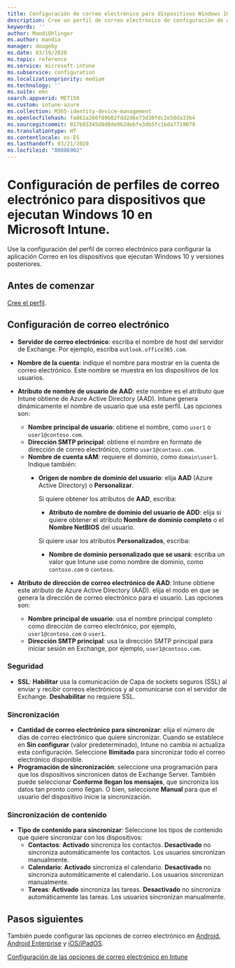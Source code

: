 ```yaml
---
title: Configuración de correo electrónico para dispositivos Windows 10 en Microsoft Intune - Azure | Microsoft Docs
description: Cree un perfil de correo electrónico de configuración de dispositivos que use servidores de Exchange y recupere los atributos de Azure Active Directory. También puede habilitar SSL y sincronizar el correo electrónico y los programas en dispositivos Windows 10 con Microsoft Intune.
keywords: ''
author: MandiOhlinger
ms.author: mandia
manager: dougeby
ms.date: 03/19/2020
ms.topic: reference
ms.service: microsoft-intune
ms.subservice: configuration
ms.localizationpriority: medium
ms.technology: ''
ms.suite: ems
search.appverid: MET150
ms.custom: intune-azure
ms.collection: M365-identity-device-management
ms.openlocfilehash: fa861a266f89b82fdd2d6e73d30fdc2e58da33b4
ms.sourcegitcommit: 017b93345d8d8de962debfe3db5fc1bda7719079
ms.translationtype: HT
ms.contentlocale: es-ES
ms.lasthandoff: 03/21/2020
ms.locfileid: "80086902"
---
```

# <a name="email-profile-settings-for-devices-running-windows-10-in-microsoft-intune"></a>Configuración de perfiles de correo electrónico para dispositivos que ejecutan Windows 10 en Microsoft Intune.

Use la configuración del perfil de correo electrónico para configurar la aplicación Correo en los dispositivos que ejecutan Windows 10 y versiones posteriores.

## <a name="before-you-begin"></a>Antes de comenzar

[Cree el perfil](email-settings-configure.md).

## <a name="email-settings"></a>Configuración de correo electrónico

- **Servidor de correo electrónico**: escriba el nombre de host del servidor de Exchange. Por ejemplo, escriba `outlook.office365.com`.
- **Nombre de la cuenta**: indique el nombre para mostrar en la cuenta de correo electrónico. Este nombre se muestra en los dispositivos de los usuarios.
- **Atributo de nombre de usuario de AAD**: este nombre es el atributo que Intune obtiene de Azure Active Directory (AAD). Intune genera dinámicamente el nombre de usuario que usa este perfil. Las opciones son:
  - **Nombre principal de usuario**: obtiene el nombre, como `user1` o `user1@contoso.com`.
  - **Dirección SMTP principal**: obtiene el nombre en formato de dirección de correo electrónico, como `user1@contoso.com`.
  - **Nombre de cuenta sAM**: requiere el dominio, como `domain\user1`. Indique también:  
    - **Origen de nombre de dominio del usuario**: elija **AAD** (Azure Active Directory) o **Personalizar**.

      Si quiere obtener los atributos de **AAD**, escriba:
      - **Atributo de nombre de dominio del usuario de ADD**: elija si quiere obtener el atributo **Nombre de dominio completo** o el **Nombre NetBIOS** del usuario.

      Si quiere usar los atributos **Personalizados**, escriba:
      - **Nombre de dominio personalizado que se usará**: escriba un valor que Intune use como nombre de dominio, como `contoso.com` o `contoso`.

- **Atributo de dirección de correo electrónico de AAD**: Intune obtiene este atributo de Azure Active Directory (AAD). elija el modo en que se genera la dirección de correo electrónico para el usuario. Las opciones son:
  - **Nombre principal de usuario**: usa el nombre principal completo como dirección de correo electrónico, por ejemplo, `user1@contoso.com` o `user1`.
  - **Dirección SMTP principal**: usa la dirección SMTP principal para iniciar sesión en Exchange, por ejemplo, `user1@contoso.com`.

### <a name="security"></a>Seguridad

- **SSL**: **Habilitar** usa la comunicación de Capa de sockets seguros (SSL) al enviar y recibir correos electrónicos y al comunicarse con el servidor de Exchange. **Deshabilitar** no requiere SSL.

### <a name="synchronization"></a>Sincronización

- **Cantidad de correo electrónico para sincronizar**: elija el número de días de correo electrónico que quiere sincronizar. Cuando se establece en **Sin configurar** (valor predeterminado), Intune no cambia ni actualiza esta configuración. Seleccione **Ilimitado** para sincronizar todo el correo electrónico disponible.
- **Programación de sincronización**: seleccione una programación para que los dispositivos sincronicen datos de Exchange Server. También puede seleccionar **Conforme llegan los mensajes**, que sincroniza los datos tan pronto como llegan. O bien, seleccione **Manual** para que el usuario del dispositivo inicie la sincronización.

### <a name="content-sync"></a>Sincronización de contenido

- **Tipo de contenido para sincronizar**: Seleccione los tipos de contenido que quiere sincronizar con los dispositivos:
  - **Contactos**: **Activado** sincroniza los contactos. **Desactivado** no sincroniza automáticamente los contactos. Los usuarios sincronizan manualmente.
  - **Calendario**: **Activado** sincroniza el calendario. **Desactivado** no sincroniza automáticamente el calendario. Los usuarios sincronizan manualmente.
  - **Tareas**: **Activado** sincroniza las tareas. **Desactivado** no sincroniza automáticamente las tareas. Los usuarios sincronizan manualmente.

## <a name="next-steps"></a>Pasos siguientes

También puede configurar las opciones de correo electrónico en [Android](email-settings-android.md), [Android Enterprise](email-settings-android-enterprise.md) y [iOS/iPadOS](email-settings-ios.md). 

[Configuración de las opciones de correo electrónico en Intune](email-settings-configure.md)
